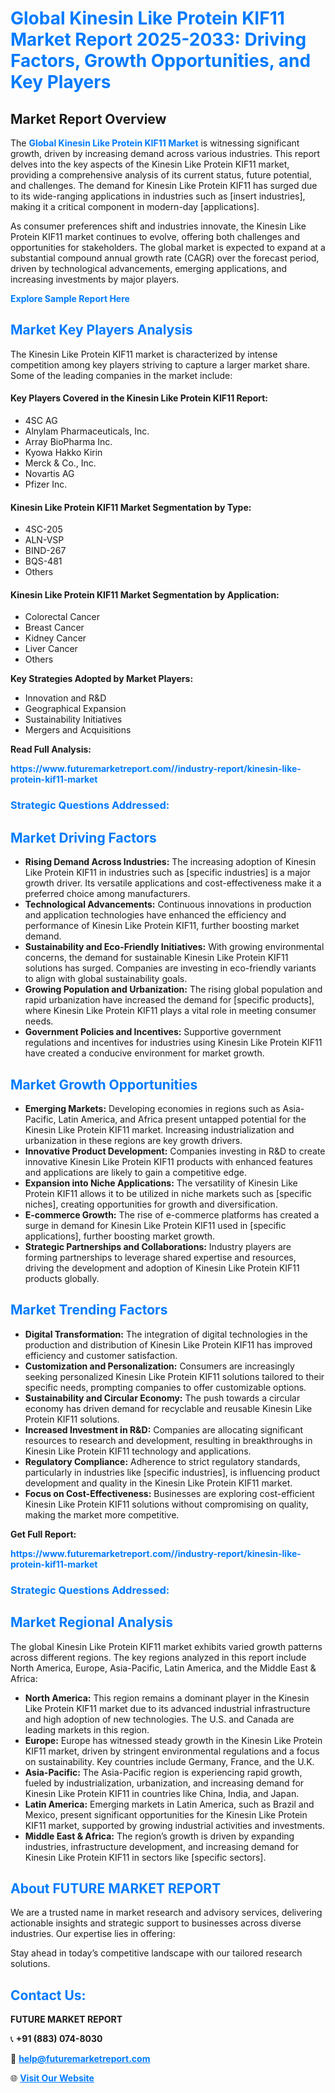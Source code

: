 <h1 style="color: #007BFF;">Global Kinesin Like Protein KIF11 Market Report 2025-2033: Driving Factors, Growth Opportunities, and Key Players</h1>

<section id="overview">
<h2>Market Report Overview</h2>
<p>The <a href="https://www.futuremarketreport.com//industry-report/kinesin-like-protein-kif11-market" style="color: #007BFF; text-decoration: none;"><strong>Global Kinesin Like Protein KIF11 Market</strong></a> is witnessing significant growth, driven by increasing demand across various industries. This report delves into the key aspects of the Kinesin Like Protein KIF11 market, providing a comprehensive analysis of its current status, future potential, and challenges. The demand for Kinesin Like Protein KIF11 has surged due to its wide-ranging applications in industries such as [insert industries], making it a critical component in modern-day [applications].</p>
<p>As consumer preferences shift and industries innovate, the Kinesin Like Protein KIF11 market continues to evolve, offering both challenges and opportunities for stakeholders. The global market is expected to expand at a substantial compound annual growth rate (CAGR) over the forecast period, driven by technological advancements, emerging applications, and increasing investments by major players.</p>
</section>

<section id="overview">
<p><a href="https://www.futuremarketreport.com//request-sample/reportId=52566" style="color: #007BFF; text-decoration: none;"><strong>Explore Sample Report Here</strong></a></p>
</section>

<section id="key-players">
<h2 style="color: #007BFF;">Market Key Players Analysis</h2>
<p>The Kinesin Like Protein KIF11 market is characterized by intense competition among key players striving to capture a larger market share. Some of the leading companies in the market include:</p>
<h4>Key Players Covered in the Kinesin Like Protein KIF11 Report:</h4>
<ul><li>4SC AG</li><li>Alnylam Pharmaceuticals, Inc.</li><li>Array BioPharma Inc.</li><li>Kyowa Hakko Kirin</li><li>Merck &amp; Co., Inc.</li><li>Novartis AG</li><li>Pfizer Inc.</li></ul>
<h4>Kinesin Like Protein KIF11 Market Segmentation by Type:</h4>
<ul><li>4SC-205</li><li>ALN-VSP</li><li>BIND-267</li><li>BQS-481</li><li>Others</li></ul>

<h4>Kinesin Like Protein KIF11 Market Segmentation by Application:</h4>
<ul><li>Colorectal Cancer</li><li>Breast Cancer</li><li>Kidney Cancer</li><li>Liver Cancer</li><li>Others</li></ul>
<p><strong>Key Strategies Adopted by Market Players:</strong></p>
<ul>
<li>Innovation and R&D</li>
<li>Geographical Expansion</li>
<li>Sustainability Initiatives</li>
<li>Mergers and Acquisitions</li>
</ul>
</section>

<section>
<p><strong>Read Full Analysis: </strong></p><a href="https://www.futuremarketreport.com//industry-report/kinesin-like-protein-kif11-market" style="color: #007BFF; text-decoration: none;"><strong>https://www.futuremarketreport.com//industry-report/kinesin-like-protein-kif11-market</strong></a>
<h3 style="color: #007BFF;">Strategic Questions Addressed:</h3>
</section>

<section id="driving-factors">
<h2 style="color: #007BFF;">Market Driving Factors</h2>
<ul>
<li><strong>Rising Demand Across Industries:</strong> The increasing adoption of Kinesin Like Protein KIF11 in industries such as [specific industries] is a major growth driver. Its versatile applications and cost-effectiveness make it a preferred choice among manufacturers.</li>
<li><strong>Technological Advancements:</strong> Continuous innovations in production and application technologies have enhanced the efficiency and performance of Kinesin Like Protein KIF11, further boosting market demand.</li>
<li><strong>Sustainability and Eco-Friendly Initiatives:</strong> With growing environmental concerns, the demand for sustainable Kinesin Like Protein KIF11 solutions has surged. Companies are investing in eco-friendly variants to align with global sustainability goals.</li>
<li><strong>Growing Population and Urbanization:</strong> The rising global population and rapid urbanization have increased the demand for [specific products], where Kinesin Like Protein KIF11 plays a vital role in meeting consumer needs.</li>
<li><strong>Government Policies and Incentives:</strong> Supportive government regulations and incentives for industries using Kinesin Like Protein KIF11 have created a conducive environment for market growth.</li>
</ul>
</section>

<section id="growth-opportunities">
<h2 style="color: #007BFF;">Market Growth Opportunities</h2>
<ul>
<li><strong>Emerging Markets:</strong> Developing economies in regions such as Asia-Pacific, Latin America, and Africa present untapped potential for the Kinesin Like Protein KIF11 market. Increasing industrialization and urbanization in these regions are key growth drivers.</li>
<li><strong>Innovative Product Development:</strong> Companies investing in R&D to create innovative Kinesin Like Protein KIF11 products with enhanced features and applications are likely to gain a competitive edge.</li>
<li><strong>Expansion into Niche Applications:</strong> The versatility of Kinesin Like Protein KIF11 allows it to be utilized in niche markets such as [specific niches], creating opportunities for growth and diversification.</li>
<li><strong>E-commerce Growth:</strong> The rise of e-commerce platforms has created a surge in demand for Kinesin Like Protein KIF11 used in [specific applications], further boosting market growth.</li>
<li><strong>Strategic Partnerships and Collaborations:</strong> Industry players are forming partnerships to leverage shared expertise and resources, driving the development and adoption of Kinesin Like Protein KIF11 products globally.</li>
</ul>
</section>

<section id="trending-factors">
<h2 style="color: #007BFF;">Market Trending Factors</h2>
<ul>
<li><strong>Digital Transformation:</strong> The integration of digital technologies in the production and distribution of Kinesin Like Protein KIF11 has improved efficiency and customer satisfaction.</li>
<li><strong>Customization and Personalization:</strong> Consumers are increasingly seeking personalized Kinesin Like Protein KIF11 solutions tailored to their specific needs, prompting companies to offer customizable options.</li>
<li><strong>Sustainability and Circular Economy:</strong> The push towards a circular economy has driven demand for recyclable and reusable Kinesin Like Protein KIF11 solutions.</li>
<li><strong>Increased Investment in R&D:</strong> Companies are allocating significant resources to research and development, resulting in breakthroughs in Kinesin Like Protein KIF11 technology and applications.</li>
<li><strong>Regulatory Compliance:</strong> Adherence to strict regulatory standards, particularly in industries like [specific industries], is influencing product development and quality in the Kinesin Like Protein KIF11 market.</li>
<li><strong>Focus on Cost-Effectiveness:</strong> Businesses are exploring cost-efficient Kinesin Like Protein KIF11 solutions without compromising on quality, making the market more competitive.</li>
</ul>
</section>

<section>
<p><strong>Get Full Report: </strong></p><a href="https://www.futuremarketreport.com//industry-report/kinesin-like-protein-kif11-market" style="color: #007BFF; text-decoration: none;"><strong>https://www.futuremarketreport.com//industry-report/kinesin-like-protein-kif11-market</strong></a>
<h3 style="color: #007BFF;">Strategic Questions Addressed:</h3>
</section>


<section id="regional-analysis">
<h2 style="color: #007BFF;">Market Regional Analysis</h2>
<p>The global Kinesin Like Protein KIF11 market exhibits varied growth patterns across different regions. The key regions analyzed in this report include North America, Europe, Asia-Pacific, Latin America, and the Middle East & Africa:</p>
<ul>
<li><strong>North America:</strong> This region remains a dominant player in the Kinesin Like Protein KIF11 market due to its advanced industrial infrastructure and high adoption of new technologies. The U.S. and Canada are leading markets in this region.</li>
<li><strong>Europe:</strong> Europe has witnessed steady growth in the Kinesin Like Protein KIF11 market, driven by stringent environmental regulations and a focus on sustainability. Key countries include Germany, France, and the U.K.</li>
<li><strong>Asia-Pacific:</strong> The Asia-Pacific region is experiencing rapid growth, fueled by industrialization, urbanization, and increasing demand for Kinesin Like Protein KIF11 in countries like China, India, and Japan.</li>
<li><strong>Latin America:</strong> Emerging markets in Latin America, such as Brazil and Mexico, present significant opportunities for the Kinesin Like Protein KIF11 market, supported by growing industrial activities and investments.</li>
<li><strong>Middle East & Africa:</strong> The region’s growth is driven by expanding industries, infrastructure development, and increasing demand for Kinesin Like Protein KIF11 in sectors like [specific sectors].</li>
</ul>
</section>

<footer>
<h2 style="color: #007BFF;">About FUTURE MARKET REPORT</h2>
<p>We are a trusted name in market research and advisory services, delivering actionable insights and strategic support to businesses across diverse industries. Our expertise lies in offering:</p>

<p>Stay ahead in today’s competitive landscape with our tailored research solutions.</p>

<h2 style="color: #007BFF;">Contact Us:</h2>
<p><strong>FUTURE MARKET REPORT</strong></p>
<p>📞 <strong>+91 (883) 074-8030</strong></p>
<p>📧 <strong><a href="mailto:help@futuremarketreport.com" style="color: #007BFF;">help@futuremarketreport.com</a></strong></p>
<p>🌐 <strong><a href="https://www.futuremarketreport.com/" style="color: #007BFF;">Visit Our Website</a></strong></p>
</footer>